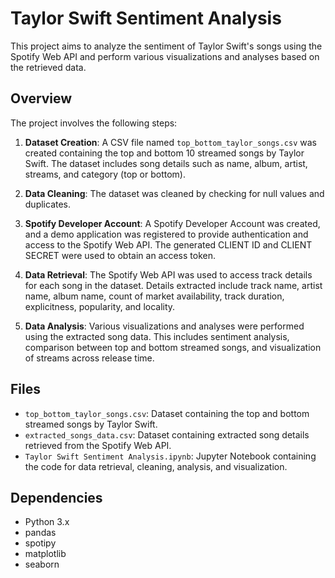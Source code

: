 # Taylor Swift Sentiment Analysis

This project aims to analyze the sentiment of Taylor Swift's songs using the Spotify Web API and perform various visualizations and analyses based on the retrieved data.

## Overview

The project involves the following steps:

1. **Dataset Creation**: A CSV file named `top_bottom_taylor_songs.csv` was created containing the top and bottom 10 streamed songs by Taylor Swift. The dataset includes song details such as name, album, artist, streams, and category (top or bottom).

2. **Data Cleaning**: The dataset was cleaned by checking for null values and duplicates.

3. **Spotify Developer Account**: A Spotify Developer Account was created, and a demo application was registered to provide authentication and access to the Spotify Web API. The generated CLIENT ID and CLIENT SECRET were used to obtain an access token.

4. **Data Retrieval**: The Spotify Web API was used to access track details for each song in the dataset. Details extracted include track name, artist name, album name, count of market availability, track duration, explicitness, popularity, and locality.

5. **Data Analysis**: Various visualizations and analyses were performed using the extracted song data. This includes sentiment analysis, comparison between top and bottom streamed songs, and visualization of streams across release time.

## Files

- `top_bottom_taylor_songs.csv`: Dataset containing the top and bottom streamed songs by Taylor Swift.
- `extracted_songs_data.csv`: Dataset containing extracted song details retrieved from the Spotify Web API.
- `Taylor Swift Sentiment Analysis.ipynb`: Jupyter Notebook containing the code for data retrieval, cleaning, analysis, and visualization.

## Dependencies

- Python 3.x
- pandas
- spotipy
- matplotlib
- seaborn


